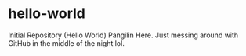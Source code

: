 # hello-world
Initial Repository (Hello World)
Pangilin Here. Just messing around with GitHub in the middle of the night lol.
